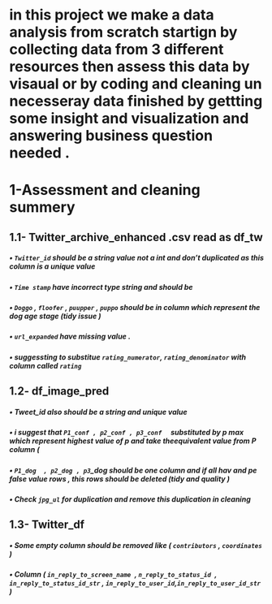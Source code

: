 # in this project we make a data analysis from scratch  startign by collecting data from 3 different resources  then assess this data by  visaual or by coding and cleaning un necesseray data finished by gettting some insight and visualization and answering business question  needed .
# 1-Assessment  and cleaning summery  
## 1.1-	Twitter_archive_enhanced .csv read as df_tw 
##### •	`Twitter_id` should be a string value not a int  and don’t duplicated as this column is  a unique value 
##### •	`Time stamp` have incorrect  type string and should be  
##### •	`Doggo`  , `floofer` , `puupper` , `puppo` should be in column which represent the dog age stage (tidy issue ) 
##### • `url_expanded` have missing value .
##### • suggessting to substitue `rating_numerator`, `rating_denominator`  with column called `rating`

## 1.2-	df_image_pred 
##### •	 Tweet_id  also should be a string and unique value 
##### •	 i suggest that `P1_conf , p2_conf , p3_conf  ` substituted by p max which represent highest value of p and take theequivalent value from P  column (
##### •	`P1_dog  , p2_dog , p3`_dog should be one column and if all hav and pe false value  rows , this rows should be deleted (tidy and quality )
##### •	Check `jpg_ul` for duplication and remove this duplication in cleaning 

## 1.3-	Twitter_df 
##### •	Some empty column should be removed like ( `contributors` , `coordinates` )
##### •	 Column ( `in_reply_to_screen_name `, `n_reply_to_status_id `,  `in_reply_to_status_id_str` , `in_reply_to_user_id`,`in_reply_to_user_id_str `)       


